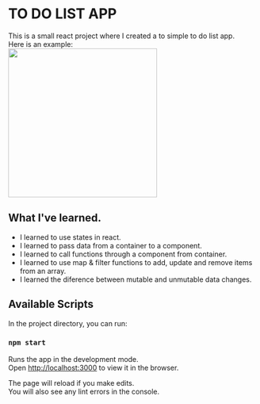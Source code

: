# TO DO LIST APP
This is a small react project where I created a to simple to do list app. <br/>
Here is an example:</br>
<img src="https://s6.gifyu.com/images/tutorial.gif" width="300"></img>

## What I've learned.
- I learned to use states in react.
- I learned to pass data from a container to a component.
- I learned to call functions through a component from container.
- I learned to use map & filter functions to add, update and remove items from an array.
- I learned the diference between mutable and unmutable data changes.

## Available Scripts

In the project directory, you can run:

### `npm start`

Runs the app in the development mode.<br />
Open [http://localhost:3000](http://localhost:3000) to view it in the browser.

The page will reload if you make edits.<br />
You will also see any lint errors in the console.
